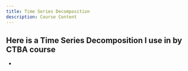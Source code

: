 ```yaml
---
title: Time Series Decomposition
description: Course Content
---
```


Here is a Time Series Decomposition I use in by CTBA course
-
-
